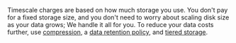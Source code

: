 Timescale charges are based on how much storage you use. You don't pay for a 
fixed storage size, and you don't need to worry about scaling disk size as your 
data grows; We handle it all for you. To reduce your data costs further, 
use [compression][compression], a [data retention policy][data-retention], and
[tiered storage][data-tiering].

[compression]: /use-timescale/:currentVersion:/compression/about-compression
[data-retention]: /use-timescale/:currentVersion:/data-retention/
[data-tiering]: /use-timescale/:currentVersion:/data-tiering/

